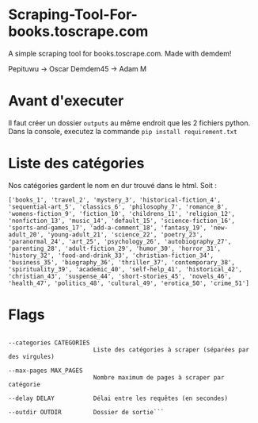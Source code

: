 # Scraping-Tool-For-books.toscrape.com
A simple scraping tool for books.toscrape.com. Made with demdem!

Pepituwu -> Oscar
Demdem45 -> Adam M

# Avant d'executer
Il faut créer un dossier ```outputs``` au même endroit que les 2 fichiers python.
Dans la console, executez la commande ```pip install requirement.txt```

# Liste des catégories
Nos catégories gardent le nom en dur trouvé dans le html. Soit :

```['books_1', 'travel_2', 'mystery_3', 'historical-fiction_4', 'sequential-art_5', 'classics_6', 'philosophy_7', 'romance_8', 'womens-fiction_9', 'fiction_10', 'childrens_11', 'religion_12', 'nonfiction_13', 'music_14', 'default_15', 'science-fiction_16', 'sports-and-games_17', 'add-a-comment_18', 'fantasy_19', 'new-adult_20', 'young-adult_21', 'science_22', 'poetry_23', 'paranormal_24', 'art_25', 'psychology_26', 'autobiography_27', 'parenting_28', 'adult-fiction_29', 'humor_30', 'horror_31', 'history_32', 'food-and-drink_33', 'christian-fiction_34', 'business_35', 'biography_36', 'thriller_37', 'contemporary_38', 'spirituality_39', 'academic_40', 'self-help_41', 'historical_42', 'christian_43', 'suspense_44', 'short-stories_45', 'novels_46', 'health_47', 'politics_48', 'cultural_49', 'erotica_50', 'crime_51']```

# Flags

```-h, --help              Affiche le message d'aide

--categories CATEGORIES
                        Liste des catégories à scraper (séparées par des virgules)

--max-pages MAX_PAGES
                        Nombre maximum de pages à scraper par catégorie

--delay DELAY           Délai entre les requêtes (en secondes)

--outdir OUTDIR         Dossier de sortie```